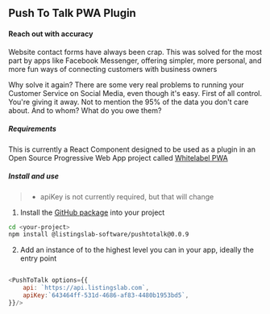 
## Push To Talk PWA Plugin

#### Reach out with accuracy

Website contact forms have always been crap. This was solved for the 
most part by apps like Facebook Messenger, offering simpler, more personal, 
and more fun ways of connecting customers with business owners

Why solve it again? There are some very real problems to running your 
Customer Service on Social Media, even though it's easy. 
First of all control. You're giving it away. 
Not to mention the 95% of the data you don't care about. 
And to whom? What do you owe them?

##### Requirements

This is currently a React Component designed to be used as a plugin in an 
Open Source Progressive Web App project called [Whitelabel PWA](https://github.com/listingslab-software/whitelabel-pwa)

##### Install and use

> * apiKey is not currently required, but that will change

1. Install the [GitHub package](https://github.com/listingslab-software/pushtotalk/packages/281880) 
into your project

```bash
cd <your-project>
npm install @listingslab-software/pushtotalk@0.0.9
```

2. Add an instance of **<PushToTalk />** to the highest level you can in your app, 
ideally the entry point

```javascript

<PushToTalk options={{
	api: `https://api.listingslab.com`,
	apiKey:`643464ff-531d-4686-af83-4480b1953bd5`,
}}/>

```
